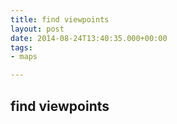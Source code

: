 ```yaml
---
title: find viewpoints
layout: post
date: 2014-08-24T13:40:35.000+00:00
tags:
- maps

---
```

## find viewpoints